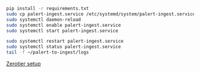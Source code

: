```bash
pip install -r requirements.txt
sudo cp palert-ingest.service /etc/systemd/system/palert-ingest.service
sudo systemctl daemon-reload
sudo systemctl enable palert-ingest.service
sudo systemctl start palert-ingest.service
```

```bash
sudo systemctl restart palert-ingest.service
sudo systemctl status palert-ingest.service
tail -f ~/palert-to-ingest/logs
```

[Zerotier setup](https://docs.google.com/document/d/1l8SA2pNLpueWjAy0l3gStlXXv-Tw3wwl3vfgqVdrA8s/edit?usp=sharing)
